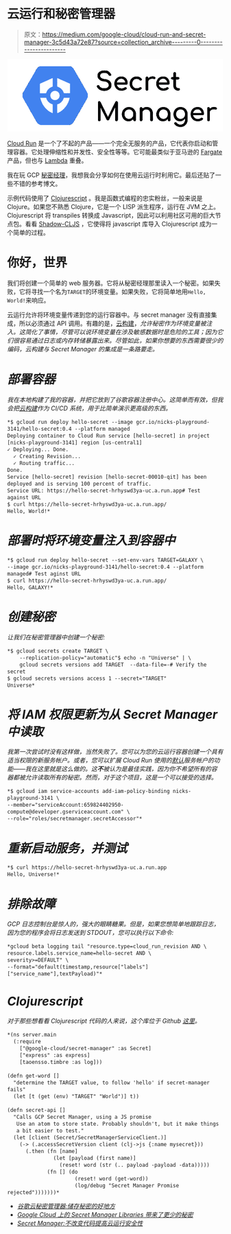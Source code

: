 # 云运行和秘密管理器

> 原文：<https://medium.com/google-cloud/cloud-run-and-secret-manager-3c5d43a72e87?source=collection_archive---------0----------------------->

![](img/0aa79267e647aae98080dfe9dfc5d3d1.png)

[Cloud Run](https://cloud.google.com/run) 是一个了不起的产品——一个完全无服务的产品，它代表你启动和管理容器。它处理伸缩性和并发性、安全性等等。它可能最类似于亚马逊的 [Fargate](https://aws.amazon.com/fargate/) 产品，但也与 [Lambda](https://aws.amazon.com/lambda) 重叠。

我在玩 GCP [秘密经理](https://cloud.google.com/secret-manager)，我想我会分享如何在使用云运行时利用它。最后还贴了一些不错的参考博文。

示例代码使用了 [Clojurescript](https://clojurescript.org/) 。我是函数式编程的忠实粉丝，一般来说是 Clojure。如果您不熟悉 Clojure，它是一个 LISP 派生程序，运行在 JVM 之上。Clojurescript 将 transpiles 转换成 Javascript，因此可以利用社区可用的巨大节点包。看看 [Shadow-CLJS](https://shadow-cljs.github.io/docs/UsersGuide.html) ，它使得将 javascript 库导入 Clojurescript 成为一个简单的过程。

# 你好，世界

我们将创建一个简单的 web 服务器。它将从秘密经理那里读入一个秘密。如果失败，它将寻找一个名为`TARGET`的环境变量。如果失败，它将简单地用`Hello, World!`来响应。

云运行允许将环境变量传递到您的运行容器中。与 secret manager 没有直接集成，所以必须通过 API 调用。有趣的是，[云构建](https://cloud.google.com/build/docs/securing-builds/use-secrets)，*允许秘密作为环境变量被注入。这简化了事情，尽管可以说环境变量在涉及敏感数据时是危险的工具；因为它们很容易通过日志或内存转储暴露出来。尽管如此，如果你想要的东西需要很少的编码，云构建与 Secret Manager 的集成是一条路要走。*

# *部署容器*

*我在本地构建了我的容器，并把它放到了谷歌容器注册中心。这简单而有效，但我会把[云构建](https://cloud.google.com/build)作为 CI/CD 系统，用于比简单演示更高级的东西。*

```
*$ gcloud run deploy hello-secret --image gcr.io/nicks-playground-3141/hello-secret:0.4 --platform managed
Deploying container to Cloud Run service [hello-secret] in project [nicks-playground-3141] region [us-central1]
✓ Deploying... Done.
  ✓ Creating Revision...
  ✓ Routing traffic...
Done.
Service [hello-secret] revision [hello-secret-00010-qit] has been deployed and is serving 100 percent of traffic.
Service URL: https://hello-secret-hrhyswd3ya-uc.a.run.app# Test against URL
$ curl https://hello-secret-hrhyswd3ya-uc.a.run.app/
Hello, World!*
```

# *部署时将环境变量注入到容器中*

```
*$ gcloud run deploy hello-secret --set-env-vars TARGET=GALAXY \
--image gcr.io/nicks-playground-3141/hello-secret:0.4 --platform managed# Test aginst URL
$ curl https://hello-secret-hrhyswd3ya-uc.a.run.app/
Hello, GALAXY!*
```

# *创建秘密*

*让我们在秘密管理器中创建一个秘密:*

```
*$ gcloud secrets create TARGET \
    --replication-policy="automatic"$ echo -n "Universe" | \
    gcloud secrets versions add TARGET  --data-file=-# Verify the secret
$ gcloud secrets versions access 1 --secret="TARGET"
Universe*
```

# *将 IAM 权限更新为从 Secret Manager 中读取*

*我第一次尝试时没有这样做，当然失败了。您可以为您的云运行容器创建一个具有适当权限的新服务帐户。或者，您可以扩展 Cloud Run 使用的[默认](https://cloud.google.com/run/docs/securing/service-identity)服务帐户的功能——我在这里就是这么做的。这**不**被认为是最佳实践，因为你不希望所有的容器都被允许读取所有的秘密。然而，对于这个项目，这是一个可以接受的选择。*

```
*$ gcloud iam service-accounts add-iam-policy-binding nicks-playground-3141 \
--member="serviceAccount:659824402950-compute@developer.gserviceaccount.com" \
--role="roles/secretmanager.secretAccessor"*
```

# *重新启动服务，并测试*

```
*$ curl https://hello-secret-hrhyswd3ya-uc.a.run.app
Hello, Universe!*
```

# *排除故障*

*GCP 日志控制台是惊人的，强大的眼睛糖果。但是，如果您想简单地跟踪日志，因为您的程序会将日志发送到 STDOUT，您可以执行以下命令:*

```
*gcloud beta logging tail "resource.type=cloud_run_revision AND \
resource.labels.service_name=hello-secret AND \
severity>=DEFAULT" \
--format="default(timestamp,resource["labels"]["service_name"],textPayload)"*
```

# *Clojurescript*

*对于那些想看看 Clojurescript 代码的人来说，这个库位于 Github [这里](https://github.com/nbrandaleone/hello-secret)。*

```
*(ns server.main
  (:require
    ["@google-cloud/secret-manager" :as Secret]
    ["express" :as express]
    [taoensso.timbre :as log]))

(defn get-word []
  "determine the TARGET value, to follow 'hello' if secret-manager fails"
  (let [t (get (env) "TARGET" "World")] t))

(defn secret-api []
  "Calls GCP Secret Manager, using a JS promise
   Use an atom to store state. Probably shouldn't, but it make things
   a bit easier to test."
  (let [client (Secret/SecretManagerServiceClient.)]
    (-> (.accessSecretVersion client (clj->js {:name mysecret}))
      (.then (fn [name]
               (let [payload (first name)] 
                 (reset! word (str (.. payload -payload -data)))))
             (fn [] (do
                      (reset! word (get-word))
                      (log/debug "Secret Manager Promise rejected")))))))*
```

*   *[谷歌云秘密管理器:储存秘密的好地方](https://www.inthepocket.com/blog/google-cloud-secret-manager-a-better-place-for-your-secrets)*
*   *[Google Cloud 上的 Secret Manager Libraries 带来了更少的秘密](https://dev.to/googlecloud/serverless-mysteries-with-secret-manager-libraries-on-google-cloud-3a1p)*
*   *[Secret Manager:不改变代码提高云运行安全性](/google-cloud/secret-manager-improve-cloud-run-security-without-changing-the-code-634f60c541e6)*
